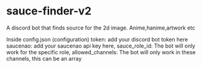 # sauce-finder-v2
A discord bot that finds source for the 2d image. Anime,hanime,artwork etc

Inside config.json (configuration)
    token: add your discord bot token here 
    saucenao: add your saucenao api key here,
    sauce_role_id: The bot will only work for the specific role,
    allowed_channels: The bot will only work in these channels, this can be an array
